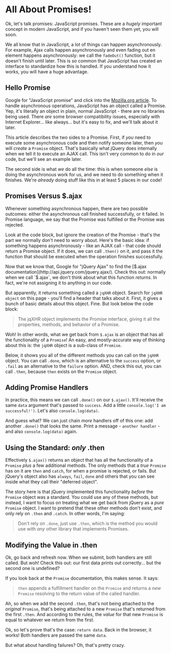 # All About Promises!

Ok, let's talk promises: JavaScript promises. These are a *hugely* important concept
in modern JavaScript, and if you haven't seen them yet, you will soon.

We all know that in JavaScript, a lot of things can happen asynchronously. For example,
Ajax calls happen asynchronously and even fading out en element happens asynchronously:
we call the `fadeOut()` function, but it doesn't finish until later. This is *so*
common that JavaScript has created an interface to standardize how this is handled.
If you understand how it works, you will have a huge advantage.

## Hello Promise

Google for "JavaScript promise" and click into the [Mozilla.org article](https://developer.mozilla.org/en-US/docs/Web/JavaScript/Reference/Global_Objects/Promise).
To handle asynchronous operations, JavaScript has an object called a Promise. Yep,
it's literally an object in plain, normal JavaScript - there are no libraries being
used. There *are* some browser compatibility issues, especially with Internet Explorer...
like always... but it's easy to fix, and we'll talk about it later.

This article describes the two sides to a Promise. First, if *you* need to execute
some asynchronous code and then notify someone later, then *you* will *create*
a `Promise` object. That's basically what jQuery does internally when we tell it
to execute an AJAX call. This isn't very common to do in *our* code, but we'll see
an example later.

The second side is what *we* do all the time: this is when someone *else* is doing
the asynchronous work for us, and we need to do something when it finishes. We're
*already* doing stuff like this in at least 5 places in our code!

## Promises Versus $.ajax

Whenever something asynchronous happen, there are two possible outcomes: either
the asynchronous call finished successfully, or it failed. In Promise language, we
say that the Promise was fulfilled or the Promise was rejected.

Look at the code block, but ignore the creation of the Promise - that's the part
we normally don't need to worry about. Here's the basic idea: if something happens
asynchronously - like an AJAX call - that code should return a Promise object. If
it does, we can call `.then()` on it, and pass it the function that should be executed
when the operation finishes successfully.

Now that we know that, Google for "jQuery Ajax" to find the
[$.ajax documentation](http://api.jquery.com/jquery.ajax/). Check this out: normally
when we call `$.ajax`, we don't think about what this function *returns*. In fact,
we're not assigning it to anything in our code.

But apparently, it returns something called a `jqXHR` object. Search for `jqXHR object`
on this page - you'll find a header that talks about it. First, it gives a bunch
of basic details about this object. Fine. But look below the code block:

> The jqXHR object implements the Promise interface, giving it all the properties,
> methods, and behavior of a Promise.

Woh! In other words, what we get back from `$.ajax` is an object that has all the
functionality of a `Promise`! An easy, and mostly-accurate way of thinking about
this is: the `jqXHR` object is a sub-class of `Promise`.

Below, it shows you all of the different methods you can call on the `jqXHR` object.
You can call `.done`, which is an alternative to the `success` option, or `.fail`
as an alternative to the `failure` option. AND, check this out, you can call `.then`,
because `then` exists on the `Promise` object.

## Adding Promise Handlers

In practice, this means we can call `.done()` on our `$.ajax()`. It'll receive the
same `data` argument that's passed to `success`. Add a little `console.log('I am successful!')`.
Let's also `console.log(data)`.

And guess what?  We can just chain *more* handlers off of this one: add another
`.done()` that looks the same. Print a message - `another handler` - and also
`console.log(data)` again.

## Using the Standard: *only* .then

Effectively `$.ajax()` returns an object that has all the functionality of a
`Promise` *plus* a few additional methods. The only methods that a *true* `Promise`
has on it are `then` and `catch`, for when a promise is rejected, or fails. But
jQuery's object also has `always`, `fail`, `done` and others that you can see inside
what they call their "deferred object".

The story here is that jQuery implemented this functionality *before* the `Promise`
object was a standard. You could use any of these methods, but instead, I want to
focus on treating what we get back from jQuery as a *pure* `Promise` object. I want
to pretend that these other methods don't exist, and only rely on `.then` and `.catch`.
In other words, I'm saying:

> Don't rely on `.done`, just use `.then`, which is the method you would
> use with *any* other library that implements Promises.

## Modifying the Value in .then

Ok, go back and refresh now. When we submit, both handlers are still called. But
woh! Check this out: our first data prints out correctly... but the second one is
undefined?

If you look back at the `Promise` documentation, this makes sense. It says:

> `then` appends a fulfillment handler on the `Promise` and returns a *new*
> `Promise` resolving to the return value of the called handler.

Ah, so when we add the second `.then`, that's not being attached to the *original*
`Promise`, that's being attached to a new `Promise` that's returned from the first
`.then`. And according to the rules, the *value* for that new `Promise` is equal
to whatever we return from the first.

Ok, so let's prove that's the case: `return data`. Back in the browser, it works!
Both handlers are passed the same `data`.

But what about handling failures? Oh, that's pretty crazy.
